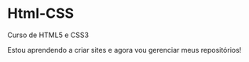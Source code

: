 # Html-CSS
 Curso de HTML5 e CSS3 

 Estou aprendendo a criar sites e agora vou gerenciar meus repositórios!
